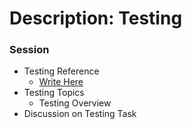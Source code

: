 # Description: Testing

### Session
* Testing Reference
    - [Write Here](#)
* Testing Topics
    - Testing Overview
* Discussion on Testing Task
